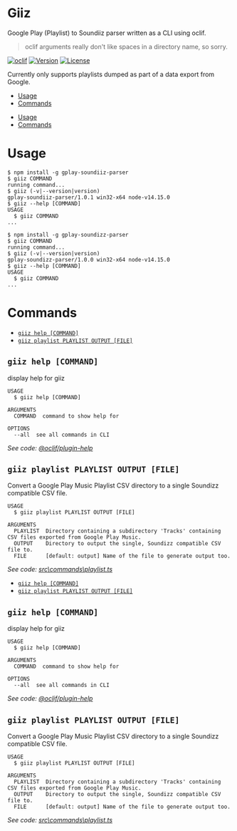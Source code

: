 Giiz
=====================

Google Play (Playlist) to Soundiiz parser written as a CLI using oclif.

> oclif arguments really don't like spaces in a directory name, so sorry.

[![oclif](https://img.shields.io/badge/cli-oclif-brightgreen.svg)](https://oclif.io)
[![Version](https://img.shields.io/npm/v/gplay-soundizz-parser.svg)](https://npmjs.org/package/gplay-soundizz-parser)
[![License](https://img.shields.io/npm/l/gplay-soundizz-parser.svg)](https://github.com/realStandal/gplay-soundizz-parser/blob/master/package.json)

Currently only supports playlists dumped as part of a data export from Google.

<!-- toc -->
* [Usage](#usage)
* [Commands](#commands)
<!-- tocstop -->
* [Usage](#usage)
* [Commands](#commands)
<!-- tocstop -->
# Usage
<!-- usage -->
```sh-session
$ npm install -g gplay-soundiiz-parser
$ giiz COMMAND
running command...
$ giiz (-v|--version|version)
gplay-soundiiz-parser/1.0.1 win32-x64 node-v14.15.0
$ giiz --help [COMMAND]
USAGE
  $ giiz COMMAND
...
```
<!-- usagestop -->
```sh-session
$ npm install -g gplay-soundizz-parser
$ giiz COMMAND
running command...
$ giiz (-v|--version|version)
gplay-soundizz-parser/1.0.0 win32-x64 node-v14.15.0
$ giiz --help [COMMAND]
USAGE
  $ giiz COMMAND
...
```
<!-- usagestop -->
# Commands
<!-- commands -->
* [`giiz help [COMMAND]`](#giiz-help-command)
* [`giiz playlist PLAYLIST OUTPUT [FILE]`](#giiz-playlist-playlist-output-file)

## `giiz help [COMMAND]`

display help for giiz

```
USAGE
  $ giiz help [COMMAND]

ARGUMENTS
  COMMAND  command to show help for

OPTIONS
  --all  see all commands in CLI
```

_See code: [@oclif/plugin-help](https://github.com/oclif/plugin-help/blob/v3.2.0/src\commands\help.ts)_

## `giiz playlist PLAYLIST OUTPUT [FILE]`

Convert a Google Play Music Playlist CSV directory to a single Soundizz compatible CSV file.

```
USAGE
  $ giiz playlist PLAYLIST OUTPUT [FILE]

ARGUMENTS
  PLAYLIST  Directory containing a subdirectory 'Tracks' containing CSV files exported from Google Play Music.
  OUTPUT    Directory to output the single, Soundizz compatible CSV file to.
  FILE      [default: output] Name of the file to generate output too.
```

_See code: [src\commands\playlist.ts](https://github.com/realStandal/gplay-soundiiz-parser/blob/v1.0.1/src\commands\playlist.ts)_
<!-- commandsstop -->
* [`giiz help [COMMAND]`](#giiz-help-command)
* [`giiz playlist PLAYLIST OUTPUT [FILE]`](#giiz-playlist-playlist-output-file)

## `giiz help [COMMAND]`

display help for giiz

```
USAGE
  $ giiz help [COMMAND]

ARGUMENTS
  COMMAND  command to show help for

OPTIONS
  --all  see all commands in CLI
```

_See code: [@oclif/plugin-help](https://github.com/oclif/plugin-help/blob/v3.2.0/src\commands\help.ts)_

## `giiz playlist PLAYLIST OUTPUT [FILE]`

Convert a Google Play Music Playlist CSV directory to a single Soundizz compatible CSV file.

```
USAGE
  $ giiz playlist PLAYLIST OUTPUT [FILE]

ARGUMENTS
  PLAYLIST  Directory containing a subdirectory 'Tracks' containing CSV files exported from Google Play Music.
  OUTPUT    Directory to output the single, Soundizz compatible CSV file to.
  FILE      [default: output] Name of the file to generate output too.
```

_See code: [src\commands\playlist.ts](https://github.com/realStandal/gplay-soundizz-parser/blob/v1.0.0/src\commands\playlist.ts)_
<!-- commandsstop -->

